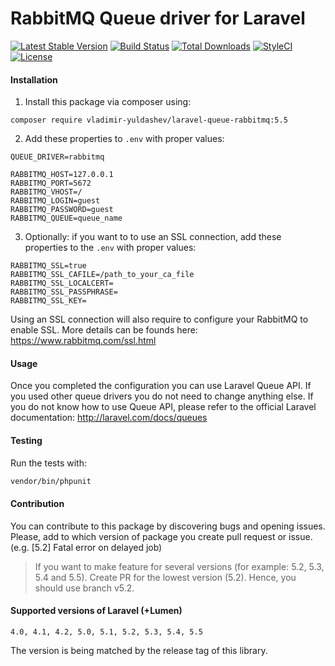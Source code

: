 RabbitMQ Queue driver for Laravel
======================
[![Latest Stable Version](https://poser.pugx.org/vladimir-yuldashev/laravel-queue-rabbitmq/v/stable?format=flat-square)](https://packagist.org/packages/vladimir-yuldashev/laravel-queue-rabbitmq)
[![Build Status](https://img.shields.io/travis/vyuldashev/laravel-queue-rabbitmq.svg?style=flat-square)](https://travis-ci.org/vyuldashev/laravel-queue-rabbitmq)
[![Total Downloads](https://poser.pugx.org/vladimir-yuldashev/laravel-queue-rabbitmq/downloads?format=flat-square)](https://packagist.org/packages/vladimir-yuldashev/laravel-queue-rabbitmq)
[![StyleCI](https://styleci.io/repos/14976752/shield)](https://styleci.io/repos/14976752)
[![License](https://poser.pugx.org/vladimir-yuldashev/laravel-queue-rabbitmq/license?format=flat-square)](https://packagist.org/packages/vladimir-yuldashev/laravel-queue-rabbitmq)

#### Installation

1. Install this package via composer using:

```
composer require vladimir-yuldashev/laravel-queue-rabbitmq:5.5
```

2. Add these properties to `.env` with proper values:

```
QUEUE_DRIVER=rabbitmq

RABBITMQ_HOST=127.0.0.1
RABBITMQ_PORT=5672
RABBITMQ_VHOST=/
RABBITMQ_LOGIN=guest
RABBITMQ_PASSWORD=guest
RABBITMQ_QUEUE=queue_name
```

3. Optionally: if you want to to use an SSL connection, add these properties to the `.env` with proper values:
```
RABBITMQ_SSL=true
RABBITMQ_SSL_CAFILE=/path_to_your_ca_file
RABBITMQ_SSL_LOCALCERT=
RABBITMQ_SSL_PASSPHRASE=
RABBITMQ_SSL_KEY=
```

Using an SSL connection will also require to configure your RabbitMQ to enable SSL. More details can be founds here: https://www.rabbitmq.com/ssl.html

#### Usage

Once you completed the configuration you can use Laravel Queue API. If you used other queue drivers you do not need to change anything else. If you do not know how to use Queue API, please refer to the official Laravel documentation: http://laravel.com/docs/queues

#### Testing

Run the tests with:

``` bash
vendor/bin/phpunit
```


#### Contribution

You can contribute to this package by discovering bugs and opening issues. Please, add to which version of package you create pull request or issue. (e.g. [5.2] Fatal error on delayed job)

> If you want to make feature for several versions (for example: 5.2, 5.3, 5.4 and 5.5). Create PR for the lowest version (5.2). Hence, you should use branch v5.2.

#### Supported versions of Laravel (+Lumen)

`4.0, 4.1, 4.2, 5.0, 5.1, 5.2, 5.3, 5.4, 5.5`

The version is being matched by the release tag of this library.
